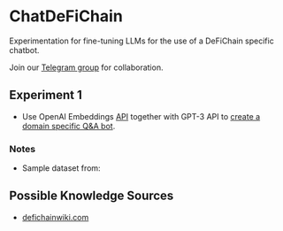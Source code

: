 # ChatDeFiChain

Experimentation for fine-tuning LLMs for the use of a DeFiChain specific chatbot.

Join our [Telegram group](https://t.me/+nl8AbyS6izZjNjc0) for collaboration.

## Experiment 1

- Use OpenAI Embeddings [API](https://beta.openai.com/) together with GPT-3 API to [create a domain specific Q&A bot](https://www.mlq.ai/fine-tuning-gpt-3-question-answer-bot/amp/).

### Notes

- Sample dataset from: 

## Possible Knowledge Sources

- [defichainwiki.com](https://www.defichainwiki.com/)

